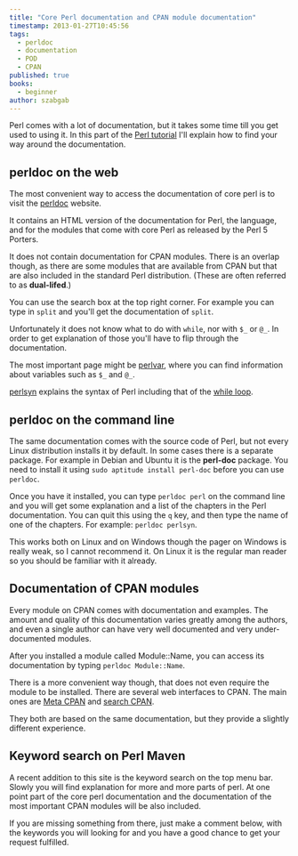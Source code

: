 ```yaml
---
title: "Core Perl documentation and CPAN module documentation"
timestamp: 2013-01-27T10:45:56
tags:
  - perldoc
  - documentation
  - POD
  - CPAN
published: true
books:
  - beginner
author: szabgab
---
```



Perl comes with a lot of documentation, but
it takes some time till you get used to using it. In this part of the
[Perl tutorial](/perl-tutorial) I'll explain how
to find your way around the documentation.


## perldoc on the web

The most convenient way to access the documentation of core perl
is to visit the [perldoc](http://perldoc.perl.org/) website.

It contains an HTML version of the documentation for Perl, the language,
and for the modules that come with core Perl as released by the Perl 5 Porters.

It does not contain documentation for CPAN modules.
There is an overlap though, as there are some modules that are available
from CPAN but that are also included in the standard Perl distribution.
(These are often referred to as <b>dual-lifed</b>.)

You can use the search box at the top right corner. For example you can
type in `split` and you'll get the documentation of `split`.

Unfortunately it does not know what to do with `while`, nor with
`$_` or `@_`. In order to get explanation of those
you'll have to flip through the documentation.

The most important page might be [perlvar](http://perldoc.perl.org/perlvar.html),
where you can find information about variables such as `$_` and `@_`.

[perlsyn](http://perldoc.perl.org/perlsyn.html) explains the syntax of Perl
including that of the [while loop](/while-loop).

## perldoc on the command line

The same documentation comes with the source code of Perl, but not
every Linux distribution installs it by default. In some cases there
is a separate package. For example in Debian and Ubuntu it is the <b>perl-doc</b>
package. You need to install it using `sudo aptitude install perl-doc`
before you can use `perldoc`.

Once you have it installed, you can type `perldoc perl` on the command line
and you will get some explanation and a list of the chapters in the Perl documentation.
You can quit this using the `q` key, and then type the name of one of the chapters.
For example: `perldoc perlsyn`.

This works both on Linux and on Windows though the pager on Windows is really weak,
so I cannot recommend it. On Linux it is the regular man reader so you should be familiar
with it already.

## Documentation of CPAN modules

Every module on CPAN comes with documentation and examples.
The amount and quality of this documentation varies greatly
among the authors, and even a single author can have very
well documented and very under-documented modules.

After you installed a module called Module::Name,
you can access its documentation by typing `perldoc Module::Name`.

There is a more convenient way though, that does not even
require the module to be installed. There are several
web interfaces to CPAN. The main ones are [Meta CPAN](http://metacpan.org/)
and [search CPAN](http://search.cpan.org/).

They both are based on the same documentation, but they
provide a slightly different experience.


## Keyword search on Perl Maven

A recent addition to this site is the keyword search on the top menu bar.
Slowly you will find explanation for more and more parts of perl.
At one point part of the core perl documentation and the documentation of the
most important CPAN modules will be also included.

If you are missing something from there, just make a comment below,
with the keywords you will looking for and you have a good chance to
get your request fulfilled.

